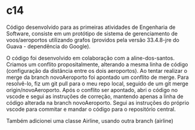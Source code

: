 # c14
Código desenvolvido para as primeiras atividades de Engenharia de Software, consiste em um protótipo de sistema de gerenciamento de voos/aeroportos utilizando grafos (providos pela versão 33.4.8-jre do Guava - dependência do Google).

O código foi desenvolvido em colaboração com a aline-dos-santos. Criamos um conflito propositalmente, alterando a mesma linha de código (configuração da distância entre os dois aeroportos). Ao tentar realizar o merge da branch novoAeroporto foi apontado um conflito de merge.
Para resolvê-lo, fiz um git pull para o meu repo local, seguido de um git merge origin/novoAeroporto. Após o conflito ser apontado, abri o código no vscode e segui as instruções de correção, mantendo apenas a linha de código alterada na branch novoAeroporto. Segui as instruções do próprio vscode para commitar e mandar o código para o repositório central.

Também adicionei uma classe Airline, usando outra branch (airline)
